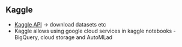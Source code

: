 ## Kaggle
* [Kaggle API](https://github.com/Kaggle/kaggle-api) -> download datasets etc
* Kaggle allows using google cloud services in kaggle notebooks - BigQuery, cloud storage and AutoMLad
